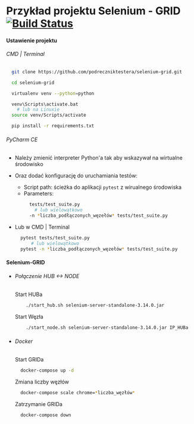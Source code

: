 # Przykład projektu Selenium - GRID [![Build Status](https://travis-ci.org/podreczniktestera/selenium-grid.svg?branch=master)](https://travis-ci.org/podreczniktestera/selenium-grid)

#### Ustawienie projektu

###### CMD | Terminal
  ```bash
    git clone https://github.com/podreczniktestera/selenium-grid.git

    cd selenium-grid

    virtualenv venv --python=python

    venv\Scripts\activate.bat
      # lub na Linuxie
    source venv/Scripts/activate

    pip install -r requirements.txt
```
###### PyCharm CE
* Należy zmienić interpreter Python'a tak aby wskazywał na wirtualne środowisko
* Oraz dodać konfigurację do uruchamiania testów:
  * Script path: ścieżka do aplikacji `pytest` z wirualnego środowiska
  * Parameters:
    ```bash
      tests/test_suite.py
        # lub wielowątkowo
      -n *liczba_podłączonych_węzełów* tests/test_suite.py 
    ```


* Lub w CMD | Terminal
    ```bash
      pytest tests/test_suite.py    
          # lub wielowątkowo
      pytest -n *liczba_podłączonych_węzełów* tests/test_suite.py 
    ```

#### Selenium-GRID

  * ###### Połączenie HUB <-> NODE

    Start HUBa
    ```bash
        ./start_hub.sh selenium-server-standalone-3.14.0.jar
    ```

    Start Węzła
    ```bash
        ./start_node.sh selenium-server-standalone-3.14.0.jar IP_HUBa
    ```

  * ###### Docker

      Start GRIDa
      ```bash
        docker-compose up -d
      ```
      Zmiana liczby węzłów
      ```bash
        docker-compose scale chrome=*liczba_węzłów*
      ```
      Zatrzymanie GRIDa    
      ```bash
        docker-compose down
      ```
